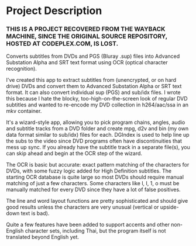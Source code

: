 # Project Description
### THIS IS A PROJECT RECOVERED FROM THE WAYBACK MACHINE, SINCE THE ORIGINAL SOURCE REPOSITORY, HOSTED AT CODEPLEX.COM, IS LOST.


Converts subtitles from DVDs and PGS (Bluray .sup) files into Advanced Substation Alpha and SRT text format using OCR (optical character recognition).

I've created this app to extract subtitles from (unencrypted, or on hard drive) DVDs and convert them to Advanced Substation Alpha or SRT text format. It can also convert individual sup (PGS) and sub/idx files. I wrote this because I hate the blocky, too-high-on-the-screen look of regular DVD subtitles and wanted to re-encode my DVD collection in h264/aac/ssa in an mkv container.

It's a wizard-style app, allowing you to pick program chains, angles, audio and subtitle tracks from a DVD folder and create mpg, d2v and bin (my own data format similar to sub/idx) files for each. DGIndex is used to help line up the subs to the video since DVD programs often have discontinuities that mess up sync. If you already have the subtitle track in a separate file(s), you can skip ahead and begin at the OCR step of the wizard.

The OCR is basic but accurate: exact pattern matching of the characters for DVDs, with some fuzzy logic added for High Definition subtitles. The starting OCR database is quite large so most DVDs should require manual matching of just a few characters. Some characters like  l, I, 1, o must be manually matched for every DVD since they have a lot of false positives.

The line and word layout functions are pretty sophisticated and should give good results unless the characters are very unusual (vertical or upside-down text is bad).

Quite a few features have been added to support accents and other non-English character sets, including Thai, but the program itself is not translated beyond English yet.
